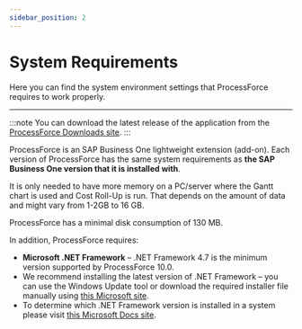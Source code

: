 ```yaml
---
sidebar_position: 2
---
```


# System Requirements

Here you can find the system environment settings that ProcessForce requires to work properly.

---

:::note
    You can download the latest release of the application from the [ProcessForce Downloads site](../processforce-releases/downloads).
:::

ProcessForce is an SAP Business One lightweight extension (add-on).
Each version of ProcessForce has the same system requirements as **the SAP Business One version that it is installed with**.

It is only needed to have more memory on a PC/server where the Gantt chart is used and Cost Roll-Up is run. That depends on the amount of data and might vary from 1-2GB to 16 GB.

ProcessForce has a minimal disk consumption of 130 MB.

In addition, ProcessForce requires:

- **Microsoft .NET Framework** – .NET Framework 4.7 is the minimum version supported by ProcessForce 10.0.
- We recommend installing the latest version of .NET Framework – you can use the Windows Update tool or download the required installer file manually using [this Microsoft site](https://www.microsoft.com/net/download/dotnet-framework-runtime).
- To determine which .NET Framework version is installed in a system please visit [this Microsoft Docs site](https://docs.microsoft.com/en-us/dotnet/framework/migration-guide/how-to-determine-which-versions-are-installed).
